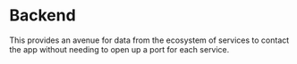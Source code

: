# Backend
This provides an avenue for data from the ecosystem of services to contact the app without needing to open up a port for each service.
